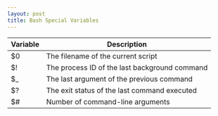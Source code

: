 ```yaml
---
layout: post
title: Bash Special Variables
---
```

|Variable   |Description   |
|---|---|
| $0  |The filename of the current script   |
| $!  | The process ID of the last background command  |
| $_  | The last argument of the previous command  |
| $?  |  The exit status of the last command executed |  
| $#  | Number of command-line arguments
